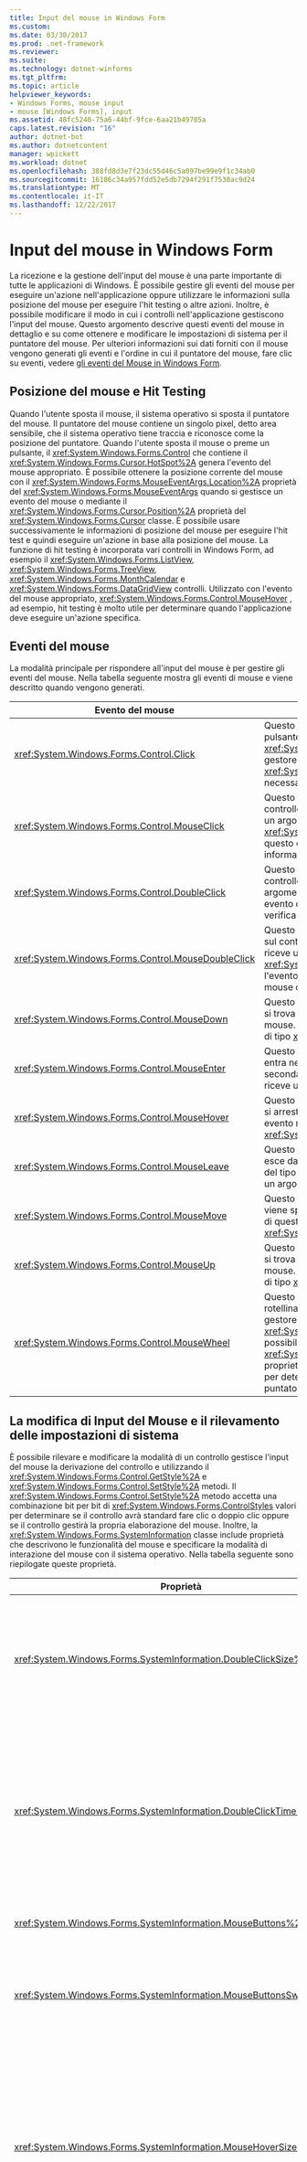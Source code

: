 ```yaml
---
title: Input del mouse in Windows Form
ms.custom: 
ms.date: 03/30/2017
ms.prod: .net-framework
ms.reviewer: 
ms.suite: 
ms.technology: dotnet-winforms
ms.tgt_pltfrm: 
ms.topic: article
helpviewer_keywords:
- Windows Forms, mouse input
- mouse [Windows Forms], input
ms.assetid: 48fc5240-75a6-44bf-9fce-6aa21b49705a
caps.latest.revision: "16"
author: dotnet-bot
ms.author: dotnetcontent
manager: wpickett
ms.workload: dotnet
ms.openlocfilehash: 388fd8d3e7f23dc55d46c5a097be99e9f1c34ab0
ms.sourcegitcommit: 16186c34a957fdd52e5db7294f291f7530ac9d24
ms.translationtype: MT
ms.contentlocale: it-IT
ms.lasthandoff: 12/22/2017
---
```

# <a name="how-mouse-input-works-in-windows-forms"></a>Input del mouse in Windows Form
La ricezione e la gestione dell'input del mouse è una parte importante di tutte le applicazioni di Windows. È possibile gestire gli eventi del mouse per eseguire un'azione nell'applicazione oppure utilizzare le informazioni sulla posizione del mouse per eseguire l'hit testing o altre azioni. Inoltre, è possibile modificare il modo in cui i controlli nell'applicazione gestiscono l'input del mouse. Questo argomento descrive questi eventi del mouse in dettaglio e su come ottenere e modificare le impostazioni di sistema per il puntatore del mouse. Per ulteriori informazioni sui dati forniti con il mouse vengono generati gli eventi e l'ordine in cui il puntatore del mouse, fare clic su eventi, vedere [gli eventi del Mouse in Windows Form](../../../docs/framework/winforms/mouse-events-in-windows-forms.md).  
  
## <a name="mouse-location-and-hit-testing"></a>Posizione del mouse e Hit Testing  
 Quando l'utente sposta il mouse, il sistema operativo si sposta il puntatore del mouse. Il puntatore del mouse contiene un singolo pixel, detto area sensibile, che il sistema operativo tiene traccia e riconosce come la posizione del puntatore. Quando l'utente sposta il mouse o preme un pulsante, il <xref:System.Windows.Forms.Control> che contiene il <xref:System.Windows.Forms.Cursor.HotSpot%2A> genera l'evento del mouse appropriato. È possibile ottenere la posizione corrente del mouse con il <xref:System.Windows.Forms.MouseEventArgs.Location%2A> proprietà del <xref:System.Windows.Forms.MouseEventArgs> quando si gestisce un evento del mouse o mediante il <xref:System.Windows.Forms.Cursor.Position%2A> proprietà del <xref:System.Windows.Forms.Cursor> classe. È possibile usare successivamente le informazioni di posizione del mouse per eseguire l'hit test e quindi eseguire un'azione in base alla posizione del mouse. La funzione di hit testing è incorporata vari controlli in Windows Form, ad esempio il <xref:System.Windows.Forms.ListView>, <xref:System.Windows.Forms.TreeView>, <xref:System.Windows.Forms.MonthCalendar> e <xref:System.Windows.Forms.DataGridView> controlli. Utilizzato con l'evento del mouse appropriato, <xref:System.Windows.Forms.Control.MouseHover> , ad esempio, hit testing è molto utile per determinare quando l'applicazione deve eseguire un'azione specifica.  
  
## <a name="mouse-events"></a>Eventi del mouse  
 La modalità principale per rispondere all'input del mouse è per gestire gli eventi del mouse. Nella tabella seguente mostra gli eventi di mouse e viene descritto quando vengono generati.  
  
|Evento del mouse|Descrizione|  
|-----------------|-----------------|  
|<xref:System.Windows.Forms.Control.Click>|Questo evento si verifica quando viene rilasciato il pulsante del mouse, in genere prima il <xref:System.Windows.Forms.Control.MouseUp> evento. Il gestore di questo evento riceve un argomento di tipo <xref:System.EventArgs>. Gestire questo evento quando è necessario determinare quando si verifica un clic.|  
|<xref:System.Windows.Forms.Control.MouseClick>|Questo evento si verifica quando l'utente sceglie il controllo con il mouse. Il gestore di questo evento riceve un argomento di tipo <xref:System.Windows.Forms.MouseEventArgs>. Gestire questo evento quando è necessario ottenere informazioni sul mouse quando viene eseguito un clic.|  
|<xref:System.Windows.Forms.Control.DoubleClick>|Questo evento si verifica quando si fa doppio clic sul controllo. Il gestore di questo evento riceve un argomento di tipo <xref:System.EventArgs>. Gestire questo evento quando è necessario determinare quando si verifica un doppio clic.|  
|<xref:System.Windows.Forms.Control.MouseDoubleClick>|Questo evento si verifica quando l'utente fa doppio clic sul controllo con il mouse. Il gestore di questo evento riceve un argomento di tipo <xref:System.Windows.Forms.MouseEventArgs>. Gestire l'evento quando è necessario ottenere informazioni sul mouse quando si verifica un doppio clic.|  
|<xref:System.Windows.Forms.Control.MouseDown>|Questo evento si verifica quando il puntatore del mouse si trova sul controllo e l'utente preme un pulsante del mouse. Il gestore di questo evento riceve un argomento di tipo <xref:System.Windows.Forms.MouseEventArgs>.|  
|<xref:System.Windows.Forms.Control.MouseEnter>|Questo evento si verifica quando il puntatore del mouse entra nell'area di bordo o un client del controllo, a seconda del tipo di controllo. Il gestore di questo evento riceve un argomento di tipo <xref:System.EventArgs>.|  
|<xref:System.Windows.Forms.Control.MouseHover>|Questo evento si verifica quando il puntatore del mouse si arresta e si sofferma sul controllo. Il gestore di questo evento riceve un argomento di tipo <xref:System.EventArgs>.|  
|<xref:System.Windows.Forms.Control.MouseLeave>|Questo evento si verifica quando il puntatore del mouse esce dall'area client o del bordo del controllo, a seconda del tipo del controllo. Il gestore di questo evento riceve un argomento di tipo <xref:System.EventArgs>.|  
|<xref:System.Windows.Forms.Control.MouseMove>|Questo evento si verifica quando il puntatore del mouse viene spostato mentre si trova su un controllo. Il gestore di questo evento riceve un argomento di tipo <xref:System.Windows.Forms.MouseEventArgs>.|  
|<xref:System.Windows.Forms.Control.MouseUp>|Questo evento si verifica quando il puntatore del mouse si trova sul controllo e l'utente rilascia un pulsante del mouse. Il gestore di questo evento riceve un argomento di tipo <xref:System.Windows.Forms.MouseEventArgs>.|  
|<xref:System.Windows.Forms.Control.MouseWheel>|Questo evento si verifica quando l'utente ruota la rotellina del mouse mentre il controllo ha lo stato attivo. Il gestore di questo evento riceve un argomento di tipo <xref:System.Windows.Forms.MouseEventArgs>. È possibile utilizzare il <xref:System.Windows.Forms.MouseEventArgs.Delta%2A> proprietà <xref:System.Windows.Forms.MouseEventArgs> per determinare la distanza cui è stata fatta scorrere il puntatore del mouse.|  
  
## <a name="changing-mouse-input-and-detecting-system-settings"></a>La modifica di Input del Mouse e il rilevamento delle impostazioni di sistema  
 È possibile rilevare e modificare la modalità di un controllo gestisce l'input del mouse la derivazione del controllo e utilizzando il <xref:System.Windows.Forms.Control.GetStyle%2A> e <xref:System.Windows.Forms.Control.SetStyle%2A> metodi. Il <xref:System.Windows.Forms.Control.SetStyle%2A> metodo accetta una combinazione bit per bit di <xref:System.Windows.Forms.ControlStyles> valori per determinare se il controllo avrà standard fare clic o doppio clic oppure se il controllo gestirà la propria elaborazione del mouse. Inoltre, la <xref:System.Windows.Forms.SystemInformation> classe include proprietà che descrivono le funzionalità del mouse e specificare la modalità di interazione del mouse con il sistema operativo. Nella tabella seguente sono riepilogate queste proprietà.  
  
|Proprietà|Descrizione|  
|--------------|-----------------|  
|<xref:System.Windows.Forms.SystemInformation.DoubleClickSize%2A>|Ottiene le dimensioni, in pixel, dell'area in cui l'utente deve fare clic due volte per il sistema operativo consideri i due clic come un doppio clic.|  
|<xref:System.Windows.Forms.SystemInformation.DoubleClickTime%2A>|Ottiene il numero massimo di millisecondi che può trascorrere tra il primo e secondo clic affinché il sistema operativo consideri l'azione del mouse come un doppio clic.|  
|<xref:System.Windows.Forms.SystemInformation.MouseButtons%2A>|Ottiene il numero di pulsanti del mouse.|  
|<xref:System.Windows.Forms.SystemInformation.MouseButtonsSwapped%2A>|Ottiene un valore che indica se le funzioni dei pulsanti sinistro e destro sono state invertite.|  
|<xref:System.Windows.Forms.SystemInformation.MouseHoverSize%2A>|Ottiene le dimensioni, in pixel, del rettangolo all'interno del quale il puntatore del mouse deve rimanere per l'intervallo di tempo richiesto perché sia generato un messaggio visualizzato al passaggio del mouse.|  
|<xref:System.Windows.Forms.SystemInformation.MouseHoverTime%2A>|Ottiene il tempo, in millisecondi, per il quale il puntatore del mouse deve soffermarsi nell'area rettangolare sensibile al passaggio del mouse prima che venga generato un messaggio.|  
|<xref:System.Windows.Forms.SystemInformation.MousePresent%2A>|Ottiene un valore che indica se è installato un mouse.|  
|<xref:System.Windows.Forms.SystemInformation.MouseSpeed%2A>|Ottiene un valore che indica la velocità corrente, da 1 a 20.|  
|<xref:System.Windows.Forms.SystemInformation.MouseWheelPresent%2A>|Ottiene un valore che indica se è installato un mouse con rotellina del mouse.|  
|<xref:System.Windows.Forms.SystemInformation.MouseWheelScrollDelta%2A>|Ottiene la quantità del valore delta dell'incremento di una rotazione della rotellina del mouse.|  
|<xref:System.Windows.Forms.SystemInformation.MouseWheelScrollLines%2A>|Ottiene il numero di righe da scorrere quando viene ruotata la rotellina del mouse.|  
  
## <a name="see-also"></a>Vedere anche  
 [Input del mouse in un'applicazione Windows Forms](../../../docs/framework/winforms/mouse-input-in-a-windows-forms-application.md)  
 [Mouse Capture in Windows Form](../../../docs/framework/winforms/mouse-capture-in-windows-forms.md)  
 [Puntatori del mouse in Windows Form](../../../docs/framework/winforms/mouse-pointers-in-windows-forms.md)
